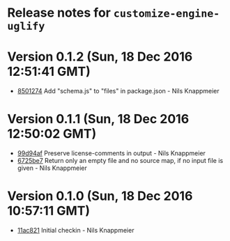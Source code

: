 # Release notes for `customize-engine-uglify`

<a name="current-release"></a>
# Version 0.1.2 (Sun, 18 Dec 2016 12:51:41 GMT)

* [8501274](https://github.com/bootprint/customize-engine-uglify/commit/8501274) Add "schema.js" to "files" in package.json - Nils Knappmeier

# Version 0.1.1 (Sun, 18 Dec 2016 12:50:02 GMT)

* [99d94af](https://github.com/bootprint/customize-engine-uglify/commit/99d94af) Preserve license-comments in output - Nils Knappmeier
* [6725be7](https://github.com/bootprint/customize-engine-uglify/commit/6725be7) Return only an empty file and no source map, if no input file is given - Nils Knappmeier


# Version 0.1.0 (Sun, 18 Dec 2016 10:57:11 GMT)

* [11ac821](https://github.com/bootprint/customize-engine-uglify/commit/11ac821) Initial checkin - Nils Knappmeier
